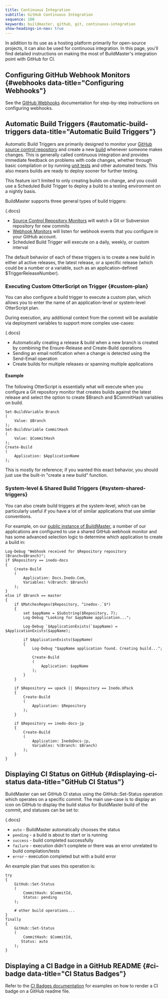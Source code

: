 ```yaml
---
title: Continuous Integration
subtitle: GitHub Continuous Integration
sequence: 100
keywords: buildmaster, github, git, continuous-integration
show-headings-in-nav: true
---
```


In addition to its use as a hosting platform primarily for open-source projects, it can also be used for continuous integration. In this page, you'll find detailed instructions on making the most of BuildMaster's integration point with GitHub for CI.

## Configuring GitHub Webhook Monitors {#webhooks data-title="Configuring Webhooks"}

See the [GitHub Webhooks](webhooks) documentation for step-by-step instructions on configuring webhooks.

## Automatic Build Triggers {#automatic-build-triggers data-title="Automatic Build Triggers"}

Automatic Build Triggers are primarily designed to monitor your [GitHub source control repository](source-control) and create a new [build](/docs/buildmaster/builds/overview) whenever someone makes changes. This is generally called continuous integration and provides immediate feedback on problems with code changes, whether through basic compilation or by running [unit tests](/docs/buildmaster/builds/tests/unit-tests) and other automated tests. This also means builds are ready to deploy sooner for further testing.

This feature isn't limited to only creating builds on change, and you could use a Scheduled Build Trigger to deploy a build to a testing environment on a nightly basis.

BuildMaster supports three general types of build triggers:

{.docs}
-	[Source Control Repository Monitors](/docs/buildmaster/builds/continuous-integration/build-triggers-and-monitors/repository-monitors) will watch a Git or Subversion repository for new commits
-	[Webhook Monitors](/docs/buildmaster/builds/continuous-integration/build-triggers-and-monitors/github-hooks) will listen for webhook events that you configure in your GitHub account.
-	Scheduled Build Trigger will execute on a daily, weekly, or custom interval

The default behavior of each of these triggers is to create a new build in either all active releases, the latest release, or a specific release (which could be a number or a variable, such as an application-defined $TriggerReleaseNumber).

### Executing Custom OtterScript on Trigger {#custom-plan}

You can also configure a build trigger to execute a custom plan, which allows you to enter the name of an application-level or system-level OtterScript plan.

During execution, any additional context from the commit will be available via deployment variables to support more complex use-cases:

{.docs}
-	Automatically creating a release & build when a new branch is created by combining the Ensure-Release and Create-Build operations
-	Sending an email notification when a change is detected using the Send-Email operation
-	Create builds for multiple releases or spanning multiple applications

#### Example

The following OtterScript is essentially what will execute when you configure a Git repository monitor that creates builds against the latest release and select the option to create $Branch and $CommitHash variables on build.

```
Set-BuildVariable Branch
(
    Value: $Branch
);
Set-BuildVariable CommitHash
(
    Value: $CommitHash
);
Create-Build
(
    Application: $ApplicationName
);
```

This is mostly for reference; if you wanted this exact behavior, you should just use the built-in "create a new build" function.

### System-level & Shared Build Triggers {#system-shared-triggers}

You can also create build triggers at the system-level, which can be particularly useful if you have a lot of similar applications that use similar conventions.

For example, on our [public instance of BuildMaster](https://buildmaster.inedo.com/), a number of our applications are configured to use a shared GitHub webhook monitor and has some advanced selection logic to determine which application to create a build in:

```
Log-Debug "Webhook received for $Repository repository (Branch=$Branch)";
if $Repository == inedo-docs
{
    Create-Build
    (
        Application: Docs.Inedo.Com,
        Variables: %(Branch: $Branch)
    );
}
else if $Branch == master
{
    if $MatchesRegex($Repository, ^inedox-.`$*)
    {
        set $appName = $Substring($Repository, 7);
        Log-Debug "Looking for $appName application...";
    
        Log-Debug `$ApplicationExists(`$appName) = $ApplicationExists($appName);
    
        if $ApplicationExists($appName)
        {
            Log-Debug "$appName application found. Creating build...";
        
            Create-Build
            (
                Application: $appName
            );
        }
    }
    
    if $Repository == upack || $Repository == Inedo.UPack
    {
        Create-Build
        (
            Application: $Repository
        );
    }
    
    if $Repository == inedo-docs-jp
    {
        Create-Build
        (
            Application: InedoDocs-jp,
            Variables: %(Branch: $Branch)
        );
    }
}
```

## Displaying CI Status on GitHub {#displaying-ci-status data-title="GitHub CI Status"}

BuildMaster can set GitHub CI status using the GitHub::Set-Status operation which operates on a specific commit. The main use-case is to display an icon on GitHub to display the build status for BuildMaster build of the commit, and statuses can be set to:

{.docs}
-	`auto` - BuildMaster automatically chooses the status
-	`pending` - a build is about to start or is running
-	`success` - build completed successfully
-	`failure` - execution didn't complete or there was an error unrelated to build compilation/tests
-	`error` - execution completed but with a build error

An example plan that uses this operation is:

```
try
{
	GitHub::Set-Status 
	(
		CommitHash: $CommitId,
        Status: pending
    );
	
	# other build operations...
}
finally
{
	GitHub::Set-Status 
	(
		CommitHash: $CommitId,
       Status: auto
    );
}
```

## Displaying a CI Badge in a GitHub README {#ci-badge data-title="CI Status Badges"}

Refer to the [CI Badges documentation](/docs/buildmaster/builds/continuous-integration/badges) for examples on how to render a CI badge on a GitHub readme file.